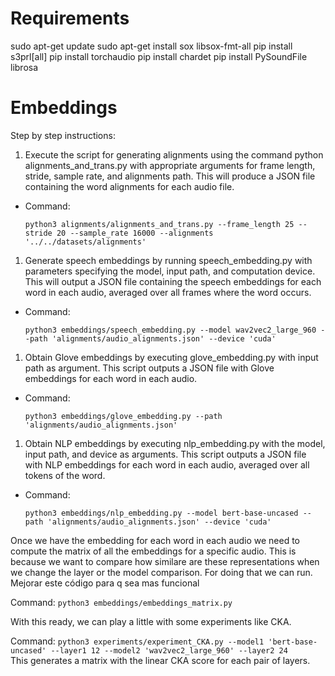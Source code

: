 # Requirements
sudo apt-get update
sudo apt-get install sox libsox-fmt-all
pip install s3prl[all]
pip install torchaudio
pip install chardet
pip install PySoundFile librosa

# Embeddings

Step by step instructions:

1. Execute the script for generating alignments using the command python alignments_and_trans.py with appropriate arguments for frame length, stride, sample rate, and alignments path. This will produce a JSON file containing the word alignments for each audio file. 

 - Command: 
     ```
     python3 alignments/alignments_and_trans.py --frame_length 25 --stride 20 --sample_rate 16000 --alignments '../../datasets/alignments'
     ```

1. Generate speech embeddings by running speech_embedding.py with parameters specifying the model, input path, and computation device. This will output a JSON file containing the speech embeddings for each word in each audio, averaged over all frames where the word occurs.

- Command: 
     ```
     python3 embeddings/speech_embedding.py --model wav2vec2_large_960 --path 'alignments/audio_alignments.json' --device 'cuda'
     ```  

1. Obtain Glove embeddings by executing glove_embedding.py with input path as argument. This script outputs a JSON file with Glove embeddings for each word in each audio.

- Command: 
     ```
     python3 embeddings/glove_embedding.py --path 'alignments/audio_alignments.json'
     ```

1. Obtain NLP embeddings by executing nlp_embedding.py with the model, input path, and device as arguments. This script outputs a JSON file with NLP embeddings for each word in each audio, averaged over all tokens of the word.

- Command: 
     ```
     python3 embeddings/nlp_embedding.py --model bert-base-uncased --path 'alignments/audio_alignments.json' --device 'cuda'
     ```

 Once we have the embedding for each word in each audio we need to compute the matrix of all the embeddings for a specific audio. This is because we want to compare how similare are these representations when we change the layer or the model comparison. For doing that we can run. Mejorar este código para q sea mas funcional

 Command: 
     ```
     python3 embeddings/embeddings_matrix.py 
     ```  

 With this ready, we can play a little with some experiments like CKA.

  Command: 
     ```
     python3 experiments/experiment_CKA.py --model1 'bert-base-uncased' --layer1 12 --model2 'wav2vec2_large_960' --layer2 24
     ```  
  This generates a matrix with the linear CKA score for each pair of layers.
